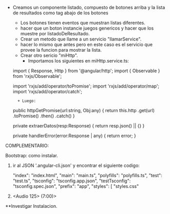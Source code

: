 + Creamos un componente listado, compuesto de botones arriba y la lista de resultados como tag abajo de los botones
    + Los botones tienen eventos que muestran listas diferentes.
    + hacer que un boton instancie juegos genericos y hacer que los muestre por listadoDeResultado.
    + Crear un metodo que llame a un servicio "llamarService".
    + hacer lo mismo que antes pero en este caso es el servicio que provee la funcion para mostrar la lista.    
    + Crear otro sericio "miHttp".
        + Importamos los siguientes en miHttp.service.ts:

  import { Response, Http } from '@angular/http';
  import { Observable } from 'rxjs/Observable';

  import 'rxjs/add/operator/toPromise';
  import 'rxjs/add/operator/map';
  import 'rxjs/add/operator/catch';

        + Luego: 


  public httpGetPromise(url:string, Obj:any)
  {
    return this.http
    .get(url)
    .toPromise()
    .then()
    .catch()
  }

  private extraerDatos(resp:Response) {
    return resp.json() || {}
  }

  private handlerError(error:Response | any) {
    return error;
  }
    



COMPLEMENTARIO:

Bootstrap: como instalar.

1. ir al JSON '.angular-cli.json' y encontrar el siguiente codigo:

      "index": "index.html",
      "main": "main.ts",
      "polyfills": "polyfills.ts",
      "test": "test.ts",
      "tsconfig": "tsconfig.app.json",
      "testTsconfig": "tsconfig.spec.json",
      "prefix": "app",
      "styles": [
        "styles.css"

2. <Audio 125> (7:00)>

**Investigar Instalacion.

